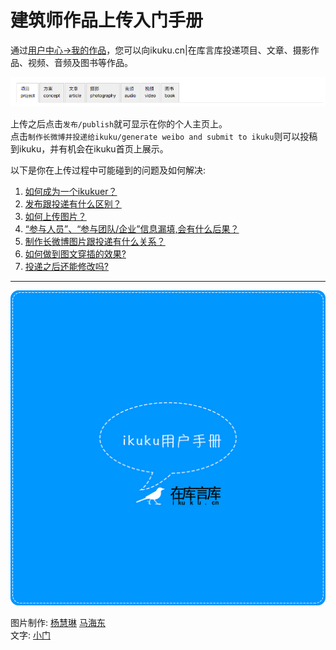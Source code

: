 # 建筑师作品上传入门手册

通过[用户中心->我的作品](http://www.ikuku.cn/ucenter.php?action=works-list)，您可以向ikuku.cn|在库言库投递项目、文章、摄影作品、视频、音频及图书等作品。

![作品](images/works.png)

上传之后点击`发布/publish`就可显示在你的个人主页上。  
点击`制作长微博并投递给ikuku/generate weibo and submit to ikuku`则可以投稿到ikuku，并有机会在ikuku首页上展示。


以下是你在上传过程中可能碰到的问题及如何解决:  

1. [如何成为一个ikukuer？](101-1.md)
1. [发布跟投递有什么区别？](101-2.md)
1. [如何上传图片？](101-3.md)
1. [“参与人员”、“参与团队/企业”信息漏填,会有什么后果？](101-4.md)
1. [制作长微博图片跟投递有什么关系？](101-5.md) 
1. [如何做到图文穿插的效果?](101-6.md)
1. [投递之后还能修改吗?](101-7.md)

-------

![封面](images/101/01.jpg)


图片制作: [杨慧琳](http://www.ikuku.cn/name/9675) [马海东](http://www.ikuku.cn/user/1510)   
文字: [小门](http://www.ikuku.cn/user/xiaomen)  

   
 






